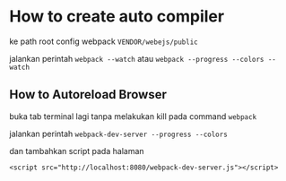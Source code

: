 # How to create auto compiler

ke path root config webpack
`VENDOR/webejs/public`

jalankan perintah
`webpack --watch`
atau
`webpack --progress --colors --watch`

## How to Autoreload Browser

buka tab terminal lagi tanpa melakukan kill pada command `webpack`

jalankan perintah
`webpack-dev-server --progress --colors`

dan tambahkan script pada halaman

```
<script src="http://localhost:8080/webpack-dev-server.js"></script>
```